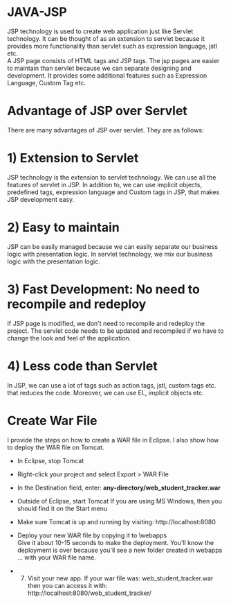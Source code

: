 # JAVA-JSP

JSP technology is used to create web application just like Servlet technology. It can be thought of as an extension to servlet because it provides more functionality than servlet such as expression language, jstl etc.
<br/>
A JSP page consists of HTML tags and JSP tags. The jsp pages are easier to maintain than servlet because we can separate designing and development. It provides some additional features such as Expression Language, Custom Tag etc.

# Advantage of JSP over Servlet
There are many advantages of JSP over servlet. They are as follows:

# 1) Extension to Servlet
JSP technology is the extension to servlet technology. We can use all the features of servlet in JSP. In addition to, we can use implicit objects, predefined tags, expression language and Custom tags in JSP, that makes JSP development easy.

# 2) Easy to maintain
JSP can be easily managed because we can easily separate our business logic with presentation logic. In servlet technology, we mix our business logic with the presentation logic.

# 3) Fast Development: No need to recompile and redeploy
If JSP page is modified, we don't need to recompile and redeploy the project. The servlet code needs to be updated and recompiled if we have to change the look and feel of the application.

# 4) Less code than Servlet
In JSP, we can use a lot of tags such as action tags, jstl, custom tags etc. that reduces the code. Moreover, we can use EL, implicit objects etc.

# Create War File
I provide the steps on how to create a WAR file in Eclipse. I also show how to deploy the WAR file on Tomcat.<br/>


* In Eclipse, stop Tomcat

* Right-click your project and select Export > WAR File

* In the Destination field, enter: __any-directory/web_student_tracker.war__

* Outside of Eclipse, start Tomcat
  If you are using MS Windows, then you should find it on the Start menu

* Make sure Tomcat is up and running by visiting: http://localhost:8080<br/>

* Deploy your new WAR file by copying it to <tomcat-install-directory>\webapps<br/>
   Give it about 10-15 seconds to make the deployment. You'll know the deployment is over because you'll see a new folder created in        webapps ... with your WAR file name.<br/>

* 7. Visit your new app. If your war file was: web_student_tracker.war then you can access it with:  http://localhost:8080/web_student_tracker/<br/>
